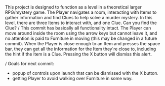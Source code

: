 This project is designed to function as a level in a theoretical larger RPG/mystery game. 
The Player navigates a room, interacting with Items to gather information and find Clues to help solve a murder mystery.
In this level, there are three Items to interact with, and one Clue.
Can you find the Clue?
 / 
This commit has basically all functionality intact. The Player can move around inside the room using the arrow keys but cannot leave it, and no attention is paid to Furniture in moving (this may be changed in a future commit). When the Player is close enough to an Item and presses the space bar, they can get all the information for the Item they're close to, including the hint if the Item is a Clue. Pressing the X button will dismiss this alert.

 / 
 Goals for next commit: 
 - popup of controls upon launch that can be dismissed with the X button.
 - getting Player to avoid walking over Furniture in some way.
